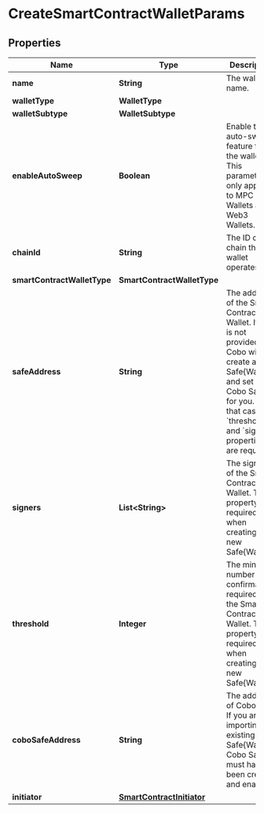 

# CreateSmartContractWalletParams


## Properties

| Name | Type | Description | Notes |
|------------ | ------------- | ------------- | -------------|
|**name** | **String** | The wallet name. |  |
|**walletType** | **WalletType** |  |  |
|**walletSubtype** | **WalletSubtype** |  |  |
|**enableAutoSweep** | **Boolean** | Enable the auto-sweep feature for the wallet. This parameter only applies to MPC Wallets and Web3 Wallets. |  [optional] |
|**chainId** | **String** | The ID of the chain that the wallet operates on. |  |
|**smartContractWalletType** | **SmartContractWalletType** |  |  |
|**safeAddress** | **String** | The address of the Smart Contract Wallet. If this is not provided, Cobo will create a new Safe{Wallet} and set up Cobo Safe for you. In that case, the &#x60;threshold&#x60; and &#x60;signers&#x60; properties are required. |  [optional] |
|**signers** | **List&lt;String&gt;** | The signers of the Smart Contract Wallet. This property is required when creating a new Safe{Wallet}. |  [optional] |
|**threshold** | **Integer** | The minimum number of confirmations required for the Smart Contract Wallet. This property is required when creating a new Safe{Wallet}. |  [optional] |
|**coboSafeAddress** | **String** | The address of Cobo Safe. If you are importing an existing Safe{Wallet}, Cobo Safe must have been created and enabled. |  [optional] |
|**initiator** | [**SmartContractInitiator**](SmartContractInitiator.md) |  |  [optional] |



